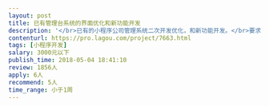 ```yaml
---                
layout: post       
title: 已有管理台系统的界面优化和新功能开发           
description: '</br>已有的小程序公司管理系统二次开发优化，和新功能开发。</br>要求：</br>1.熟练使用原生微信小程序开发，会使用zanui,weui或wepy</br>2.能尽快投入开发。每天至少4小时以上时间投入</br>3.有一定页面ui优化水平，能把页面做标准</br>需求：对象维护页面，数据统计新功能，审批功能，现有页面小优化等，大多是增删改查。</br>小项目。【限深圳的个人熟手接单。】</br>'     
contenturl: https://pro.lagou.com/project/7663.html      
tags: [小程序开发]            
salary: 3000元以下          
publish_time: 2018-05-04 18:41:10         
review: 1856人                   
apply: 6人                   
recommend: 5人                   
time_range: 小于1周              
---                 
```

